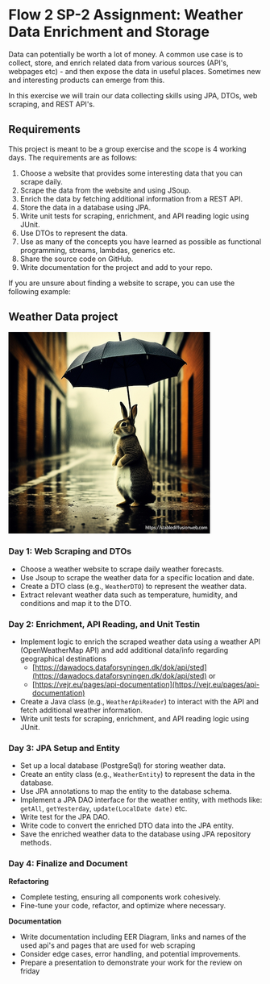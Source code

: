 # Flow 2 SP-2 Assignment: Weather Data Enrichment and Storage

Data can potentially be worth a lot of money.
A common use case is to collect, store, and enrich related data from various sources 
(API's, webpages etc) - and then 
expose the data in useful places. Sometimes new and interesting products can emerge from this.

In this exercise we will train our data collecting skills using JPA, DTOs, web scraping, and REST API's.

## Requirements

This project is meant to be a group exercise and the scope is 4 working days. The requirements are as follows:

1. Choose a website that provides some interesting data that you can scrape daily.
2. Scrape the data from the website and using JSoup.
3. Enrich the data by fetching additional information from a REST API.
4. Store the data in a database using JPA.
5. Write unit tests for scraping, enrichment, and API reading logic using JUnit.
6. Use DTOs to represent the data.
7. Use as many of the concepts you have learned as possible as functional programming, streams, lambdas, generics etc.
8. Share the source code on GitHub.
9. Write documentation for the project and add to your repo.

If you are unsure about finding a website to scrape, you can use the following example:

## Weather Data project

![Rainrabbit](./images/rabbitweather.png)

### Day 1: Web Scraping and DTOs

- Choose a weather website to scrape daily weather forecasts.
- Use Jsoup to scrape the weather data for a specific location and date.
- Create a DTO class (e.g., `WeatherDTO`) to represent the weather data.
- Extract relevant weather data such as temperature, humidity, and conditions and map it to the DTO.

### Day 2: Enrichment, API Reading, and Unit Testin

- Implement logic to enrich the scraped weather data using a weather API (OpenWeatherMap API) and add additional data/info regarding geographical destinations
  - [https://dawadocs.dataforsyningen.dk/dok/api/sted](https://dawadocs.dataforsyningen.dk/dok/api/sted) or
  - [https://vejr.eu/pages/api-documentation](https://vejr.eu/pages/api-documentation)
- Create a Java class (e.g., `WeatherApiReader`) to interact with the API and fetch additional weather information.
- Write unit tests for scraping, enrichment, and API reading logic using JUnit.

### Day 3: JPA Setup and Entity

- Set up a local database (PostgreSql) for storing weather data.
- Create an entity class (e.g., `WeatherEntity`) to represent the data in the database.
- Use JPA annotations to map the entity to the database schema.
- Implement a JPA DAO interface for the weather entity, with methods like: `getAll`, `getYesterday`, `update(LocalDate date)` etc.
- Write test for the JPA DAO. 
- Write code to convert the enriched DTO data into the JPA entity.
- Save the enriched weather data to the database using JPA repository methods.

### Day 4: Finalize and Document

**Refactoring**

- Complete testing, ensuring all components work cohesively.
- Fine-tune your code, refactor, and optimize where necessary.

**Documentation**

- Write documentation including EER Diagram, links and names of the used api's and pages that are used for web scraping
- Consider edge cases, error handling, and potential improvements.
- Prepare a presentation to demonstrate your work for the review on friday

